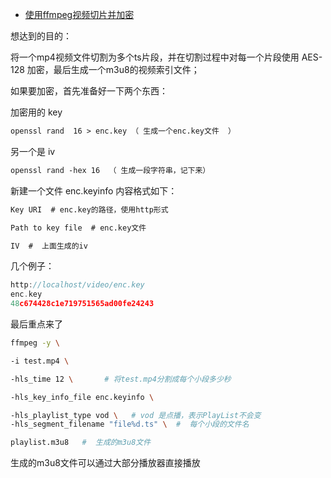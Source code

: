 - [使用ffmpeg视频切片并加密](https://blog.csdn.net/tianshan2010/article/details/104735241)

想达到的目的：

将一个mp4视频文件切割为多个ts片段，并在切割过程中对每一个片段使用 AES-128 加密，最后生成一个m3u8的视频索引文件；

如果要加密，首先准备好一下两个东西：

加密用的 key

```html
openssl rand  16 > enc.key （ 生成一个enc.key文件  ）
```

另一个是 iv

```html
openssl rand -hex 16  （ 生成一段字符串，记下来）
```

新建一个文件 enc.keyinfo 内容格式如下：

```html
Key URI  # enc.key的路径，使用http形式

Path to key file  # enc.key文件

IV  #  上面生成的iv
```

几个例子：

```cpp
http://localhost/video/enc.key
enc.key
48c674428c1e719751565ad00fe24243
```

最后重点来了

```bash
ffmpeg -y \

-i test.mp4 \

-hls_time 12 \       # 将test.mp4分割成每个小段多少秒

-hls_key_info_file enc.keyinfo \

-hls_playlist_type vod \   # vod 是点播，表示PlayList不会变
-hls_segment_filename "file%d.ts" \  #  每个小段的文件名

playlist.m3u8   #  生成的m3u8文件
```

生成的m3u8文件可以通过大部分播放器直接播放